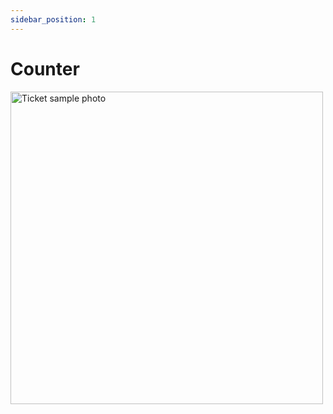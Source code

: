 ```yaml
---
sidebar_position: 1
---
```


# Counter
<img src="img/main_logo.png" alt="Ticket sample photo" height="500"/>
